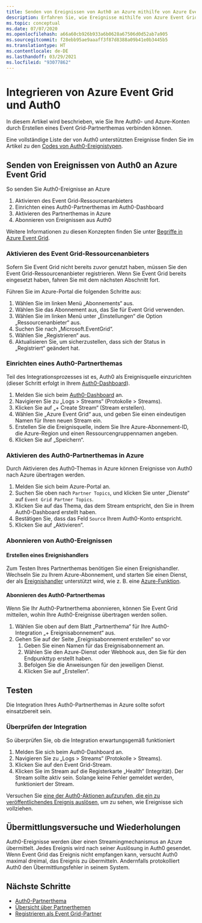 ```yaml
---
title: Senden von Ereignissen von Auth0 an Azure mithilfe von Azure Event Grid
description: Erfahren Sie, wie Ereignisse mithilfe von Azure Event Grid von Auth0 an Azure gesendet werden.
ms.topic: conceptual
ms.date: 07/07/2020
ms.openlocfilehash: a66a60cb926b933a6b0628a67506d0d52ab7a905
ms.sourcegitcommit: f28ebb95ae9aaaff3f87d8388a09b41e0b3445b5
ms.translationtype: HT
ms.contentlocale: de-DE
ms.lasthandoff: 03/29/2021
ms.locfileid: "93077862"
---
```

# <a name="integrate-azure-event-grid-with-auth0"></a>Integrieren von Azure Event Grid und Auth0

In diesem Artikel wird beschrieben, wie Sie Ihre Auth0- und Azure-Konten durch Erstellen eines Event Grid-Partnerthemas verbinden können.

Eine vollständige Liste der von Auth0 unterstützten Ereignisse finden Sie im Artikel zu den [Codes von Auth0-Ereignistypen](https://auth0.com/docs/logs/references/log-event-type-codes).

## <a name="send-events-from-auth0-to-azure-event-grid"></a>Senden von Ereignissen von Auth0 an Azure Event Grid
So senden Sie Auth0-Ereignisse an Azure

1. Aktivieren des Event Grid-Ressourcenanbieters
1. Einrichten eines Auth0-Partnerthemas im Auth0-Dashboard
1. Aktivieren des Partnerthemas in Azure
1. Abonnieren von Ereignissen aus Auth0

Weitere Informationen zu diesen Konzepten finden Sie unter [Begriffe in Azure Event Grid](concepts.md).

### <a name="enable-event-grid-resource-provider"></a>Aktivieren des Event Grid-Ressourcenanbieters
Sofern Sie Event Grid nicht bereits zuvor genutzt haben, müssen Sie den Event Grid-Ressourcenanbieter registrieren. Wenn Sie Event Grid bereits eingesetzt haben, fahren Sie mit dem nächsten Abschnitt fort.

Führen Sie im Azure-Portal die folgenden Schritte aus:
1. Wählen Sie im linken Menü „Abonnements“ aus.
1. Wählen Sie das Abonnement aus, das Sie für Event Grid verwenden.
1. Wählen Sie im linken Menü unter „Einstellungen“ die Option „Ressourcenanbieter“ aus.
1. Suchen Sie nach „Microsoft.EventGrid“.
1. Wählen Sie „Registrieren“ aus.
1. Aktualisieren Sie, um sicherzustellen, dass sich der Status in „Registriert“ geändert hat.

### <a name="set-up-an-auth0-partner-topic"></a>Einrichten eines Auth0-Partnerthemas
Teil des Integrationsprozesses ist es, Auth0 als Ereignisquelle einzurichten (dieser Schritt erfolgt in Ihrem [Auth0-Dashboard](https://manage.auth0.com/)).

1. Melden Sie sich beim [Auth0-Dashboard](https://manage.auth0.com/) an.
1. Navigieren Sie zu „Logs > Streams“ (Protokolle > Streams).
1. Klicken Sie auf „+ Create Stream“ (Stream erstellen).
1. Wählen Sie „Azure Event Grid“ aus, und geben Sie einen eindeutigen Namen für Ihren neuen Stream ein.
1. Erstellen Sie die Ereignisquelle, indem Sie Ihre Azure-Abonnement-ID, die Azure-Region und einen Ressourcengruppennamen angeben. 
1. Klicken Sie auf „Speichern“.

### <a name="activate-your-auth0-partner-topic-in-azure"></a>Aktivieren des Auth0-Partnerthemas in Azure
Durch Aktivieren des Auth0-Themas in Azure können Ereignisse von Auth0 nach Azure übertragen werden.

1. Melden Sie sich beim Azure-Portal an.
1. Suchen Sie oben nach `Partner Topics`, und klicken Sie unter „Dienste“ auf `Event Grid Partner Topics`.
1. Klicken Sie auf das Thema, das dem Stream entspricht, den Sie in Ihrem Auth0-Dashboard erstellt haben.
1. Bestätigen Sie, dass das Feld `Source` Ihrem Auth0-Konto entspricht.
1. Klicken Sie auf „Aktivieren“.

### <a name="subscribe-to-auth0-events"></a>Abonnieren von Auth0-Ereignissen

#### <a name="create-an-event-handler"></a>Erstellen eines Ereignishandlers
Zum Testen Ihres Partnerthemas benötigen Sie einen Ereignishandler. Wechseln Sie zu Ihrem Azure-Abonnement, und starten Sie einen Dienst, der als [Ereignishandler](event-handlers.md) unterstützt wird, wie z. B. eine [Azure-Funktion](custom-event-to-function.md).

#### <a name="subscribe-to-your-auth0-partner-topic"></a>Abonnieren des Auth0-Partnerthemas
Wenn Sie Ihr Auth0-Partnerthema abonnieren, können Sie Event Grid mitteilen, wohin Ihre Auth0-Ereignisse übertragen werden sollen.

1. Wählen Sie oben auf dem Blatt „Partnerthema“ für Ihre Auth0-Integration „+ Ereignisabonnement“ aus.
1. Gehen Sie auf der Seite „Ereignisabonnement erstellen“ so vor
    1. Geben Sie einen Namen für das Ereignisabonnement an.
    1. Wählen Sie den Azure-Dienst oder Webhook aus, den Sie für den Endpunkttyp erstellt haben.
    1. Befolgen Sie die Anweisungen für den jeweiligen Dienst.
    1. Klicken Sie auf „Erstellen“.

## <a name="testing"></a>Testen
Die Integration Ihres Auth0-Partnerthemas in Azure sollte sofort einsatzbereit sein.

### <a name="verify-the-integration"></a>Überprüfen der Integration
So überprüfen Sie, ob die Integration erwartungsgemäß funktioniert

1. Melden Sie sich beim Auth0-Dashboard an.
1. Navigieren Sie zu „Logs > Streams“ (Protokolle > Streams).
1. Klicken Sie auf den Event Grid-Stream.
1. Klicken Sie im Stream auf die Registerkarte „Health“ (Integrität). Der Stream sollte aktiv sein. Solange keine Fehler gemeldet werden, funktioniert der Stream.

Versuchen Sie [eine der Auth0-Aktionen aufzurufen, die ein zu veröffentlichendes Ereignis auslösen](https://auth0.com/docs/logs/references/log-event-type-codes), um zu sehen, wie Ereignisse sich vollziehen.

## <a name="delivery-attempts-and-retries"></a>Übermittlungsversuche und Wiederholungen
Auth0-Ereignisse werden über einen Streamingmechanismus an Azure übermittelt. Jedes Ereignis wird nach seiner Auslösung in Auth0 gesendet. Wenn Event Grid das Ereignis nicht empfangen kann, versucht Auth0 maximal dreimal, das Ereignis zu übermitteln. Andernfalls protokolliert Auth0 den Übermittlungsfehler in seinem System.

## <a name="next-steps"></a>Nächste Schritte

- [Auth0-Partnerthema](auth0-overview.md)
- [Übersicht über Partnerthemen](partner-events-overview.md)
- [Registrieren als Event Grid-Partner](partner-onboarding-overview.md)